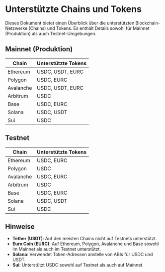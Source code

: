 # Unterstützte Chains und Tokens

Dieses Dokument bietet einen Überblick über die unterstützten Blockchain-Netzwerke (Chains) und Tokens. Es enthält Details sowohl für Mainnet (Produktion) als auch Testnet-Umgebungen.

## Mainnet (Produktion)

| Chain     | Unterstützte Tokens |
| --------- | ------------------- |
| Ethereum  | USDC, USDT, EURC    |
| Polygon   | USDC, EURC          |
| Avalanche | USDC, USDT, EURC    |
| Arbitrum  | USDC                |
| Base      | USDC, EURC          |
| Solana    | USDC, USDT          |
| Sui       | USDC                |

## Testnet

| Chain     | Unterstützte Tokens |
| --------- | ------------------- |
| Ethereum  | USDC, EURC          |
| Polygon   | USDC                |
| Avalanche | USDC, EURC          |
| Arbitrum  | USDC                |
| Base      | USDC, EURC          |
| Solana    | USDC, USDT          |
| Sui       | USDC                |

## Hinweise

- **Tether (USDT)**: Auf den meisten Chains nicht auf Testnets unterstützt.
- **Euro Coin (EURC)**: Auf Ethereum, Polygon, Avalanche und Base sowohl im Mainnet als auch im Testnet unterstützt.
- **Solana**: Verwendet Token-Adressen anstelle von ABIs für USDC und USDT.
- **Sui**: Unterstützt USDC sowohl auf Testnet als auch auf Mainnet.
